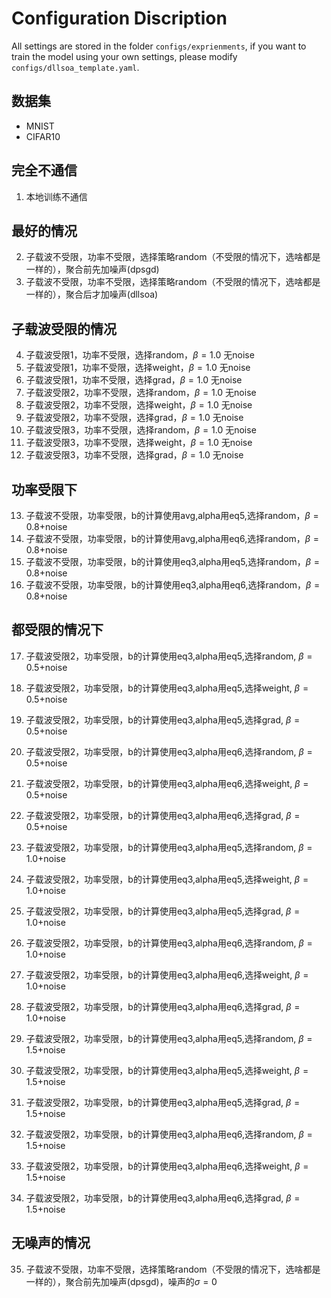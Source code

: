 # Configuration Discription
All settings are stored in the folder `configs/exprienments`, if you want to train the model using your own settings, please modify `configs/dllsoa_template.yaml`.
## 数据集
- MNIST
- CIFAR10
## 完全不通信
1. 本地训练不通信
## 最好的情况
2. 子载波不受限，功率不受限，选择策略random（不受限的情况下，选啥都是一样的），聚合前先加噪声(dpsgd)
3. 子载波不受限，功率不受限，选择策略random（不受限的情况下，选啥都是一样的），聚合后才加噪声(dllsoa)
## 子载波受限的情况
4. 子载波受限1，功率不受限，选择random，$\beta=1.0$ 无noise
5. 子载波受限1，功率不受限，选择weight，$\beta=1.0$ 无noise
6. 子载波受限1，功率不受限，选择grad，$\beta=1.0$ 无noise
7. 子载波受限2，功率不受限，选择random，$\beta=1.0$ 无noise
8. 子载波受限2，功率不受限，选择weight，$\beta=1.0$ 无noise
9. 子载波受限2，功率不受限，选择grad，$\beta=1.0$ 无noise
10. 子载波受限3，功率不受限，选择random，$\beta=1.0$ 无noise
11. 子载波受限3，功率不受限，选择weight，$\beta=1.0$ 无noise
12. 子载波受限3，功率不受限，选择grad，$\beta=1.0$ 无noise
## 功率受限下
13. 子载波不受限，功率受限，b的计算使用avg,alpha用eq5,选择random，$\beta=0.8$+noise
14. 子载波不受限，功率受限，b的计算使用avg,alpha用eq6,选择random，$\beta=0.8$+noise
15. 子载波不受限，功率受限，b的计算使用eq3,alpha用eq5,选择random，$\beta=0.8$+noise
16. 子载波不受限，功率受限，b的计算使用eq3,alpha用eq6,选择random，$\beta=0.8$+noise

## 都受限的情况下
17. 子载波受限2，功率受限，b的计算使用eq3,alpha用eq5,选择random, $\beta=0.5$+noise
18. 子载波受限2，功率受限，b的计算使用eq3,alpha用eq5,选择weight, $\beta=0.5$+noise
19. 子载波受限2，功率受限，b的计算使用eq3,alpha用eq5,选择grad, $\beta=0.5$+noise

20. 子载波受限2，功率受限，b的计算使用eq3,alpha用eq6,选择random, $\beta=0.5$+noise
21. 子载波受限2，功率受限，b的计算使用eq3,alpha用eq6,选择weight, $\beta=0.5$+noise
22. 子载波受限2，功率受限，b的计算使用eq3,alpha用eq6,选择grad, $\beta=0.5$+noise

23. 子载波受限2，功率受限，b的计算使用eq3,alpha用eq5,选择random, $\beta=1.0$+noise
24. 子载波受限2，功率受限，b的计算使用eq3,alpha用eq5,选择weight, $\beta=1.0$+noise
25. 子载波受限2，功率受限，b的计算使用eq3,alpha用eq5,选择grad, $\beta=1.0$+noise

26. 子载波受限2，功率受限，b的计算使用eq3,alpha用eq6,选择random, $\beta=1.0$+noise
27. 子载波受限2，功率受限，b的计算使用eq3,alpha用eq6,选择weight, $\beta=1.0$+noise
28. 子载波受限2，功率受限，b的计算使用eq3,alpha用eq6,选择grad, $\beta=1.0$+noise

29. 子载波受限2，功率受限，b的计算使用eq3,alpha用eq5,选择random, $\beta=1.5$+noise
30. 子载波受限2，功率受限，b的计算使用eq3,alpha用eq5,选择weight, $\beta=1.5$+noise
31. 子载波受限2，功率受限，b的计算使用eq3,alpha用eq5,选择grad, $\beta=1.5$+noise

32. 子载波受限2，功率受限，b的计算使用eq3,alpha用eq6,选择random, $\beta=1.5$+noise
33. 子载波受限2，功率受限，b的计算使用eq3,alpha用eq6,选择weight, $\beta=1.5$+noise
34. 子载波受限2，功率受限，b的计算使用eq3,alpha用eq6,选择grad, $\beta=1.5$+noise

## 无噪声的情况
35. 子载波不受限，功率不受限，选择策略random（不受限的情况下，选啥都是一样的），聚合前先加噪声(dpsgd)，噪声的$\sigma=0$ 
